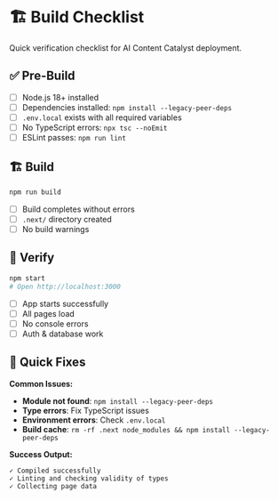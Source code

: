 # 🏗️ Build Checklist

Quick verification checklist for AI Content Catalyst deployment.

## ✅ Pre-Build

- [ ] Node.js 18+ installed
- [ ] Dependencies installed: `npm install --legacy-peer-deps`
- [ ] `.env.local` exists with all required variables
- [ ] No TypeScript errors: `npx tsc --noEmit`
- [ ] ESLint passes: `npm run lint`

## 🏗️ Build

```bash
npm run build
```

- [ ] Build completes without errors
- [ ] `.next/` directory created
- [ ] No build warnings

## 🚀 Verify

```bash
npm start
# Open http://localhost:3000
```

- [ ] App starts successfully
- [ ] All pages load
- [ ] No console errors
- [ ] Auth & database work

## 🔧 Quick Fixes

**Common Issues:**

- **Module not found**: `npm install --legacy-peer-deps`
- **Type errors**: Fix TypeScript issues
- **Environment errors**: Check `.env.local`
- **Build cache**: `rm -rf .next node_modules && npm install --legacy-peer-deps`

**Success Output:**

```
✓ Compiled successfully
✓ Linting and checking validity of types
✓ Collecting page data
```
